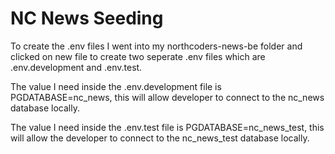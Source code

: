 # NC News Seeding

To create the .env files I went into my northcoders-news-be folder and clicked on new file to create two seperate .env files which are .env.development and .env.test. 

The value I need inside the .env.development file is PGDATABASE=nc_news, this will allow developer to connect to the nc_news database locally.

The value I need inside the .env.test file is PGDATABASE=nc_news_test, this will allow the developer to connect to the nc_news_test database locally.
